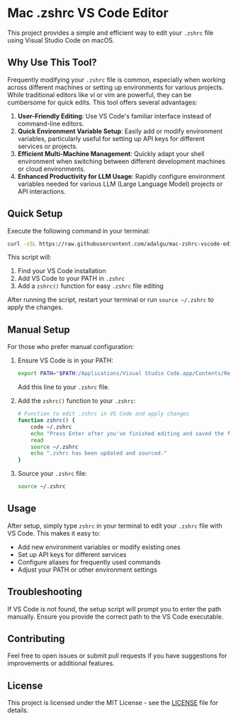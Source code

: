 # Mac .zshrc VS Code Editor

This project provides a simple and efficient way to edit your `.zshrc` file using Visual Studio Code on macOS.

## Why Use This Tool?

Frequently modifying your `.zshrc` file is common, especially when working across different machines or setting up environments for various projects. While traditional editors like vi or vim are powerful, they can be cumbersome for quick edits. This tool offers several advantages:

1. **User-Friendly Editing**: Use VS Code's familiar interface instead of command-line editors.
2. **Quick Environment Variable Setup**: Easily add or modify environment variables, particularly useful for setting up API keys for different services or projects.
3. **Efficient Multi-Machine Management**: Quickly adapt your shell environment when switching between different development machines or cloud environments.
4. **Enhanced Productivity for LLM Usage**: Rapidly configure environment variables needed for various LLM (Large Language Model) projects or API interactions.

## Quick Setup

Execute the following command in your terminal:

```bash
curl -sSL https://raw.githubusercontent.com/adalgu/mac-zshrc-vscode-editor/main/setup.sh | bash
```

This script will:

1. Find your VS Code installation
2. Add VS Code to your PATH in `.zshrc`
3. Add a `zshrc()` function for easy `.zshrc` file editing

After running the script, restart your terminal or run `source ~/.zshrc` to apply the changes.

## Manual Setup

For those who prefer manual configuration:

1. Ensure VS Code is in your PATH:

   ```bash
   export PATH="$PATH:/Applications/Visual Studio Code.app/Contents/Resources/app/bin"
   ```

   Add this line to your `.zshrc` file.

2. Add the `zshrc()` function to your `.zshrc`:

   ```bash
   # Function to edit .zshrc in VS Code and apply changes
   function zshrc() {
       code ~/.zshrc
       echo "Press Enter after you've finished editing and saved the file."
       read
       source ~/.zshrc
       echo ".zshrc has been updated and sourced."
   }
   ```

3. Source your `.zshrc` file:
   ```bash
   source ~/.zshrc
   ```

## Usage

After setup, simply type `zshrc` in your terminal to edit your `.zshrc` file with VS Code. This makes it easy to:

- Add new environment variables or modify existing ones
- Set up API keys for different services
- Configure aliases for frequently used commands
- Adjust your PATH or other environment settings

## Troubleshooting

If VS Code is not found, the setup script will prompt you to enter the path manually. Ensure you provide the correct path to the VS Code executable.

## Contributing

Feel free to open issues or submit pull requests if you have suggestions for improvements or additional features.

## License

This project is licensed under the MIT License - see the [LICENSE](LICENSE) file for details.
